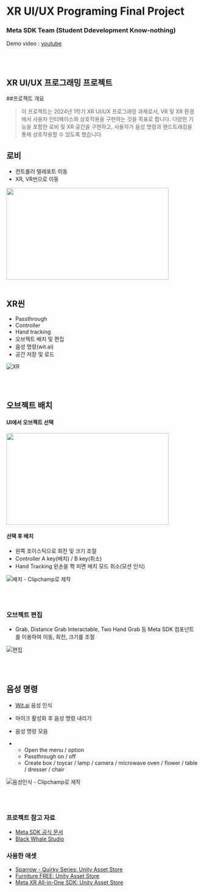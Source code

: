 # XR UI/UX Programing Final Project

### Meta SDK Team (Student Ddevelopment Know-nothing)

Demo video : [youtube](https://www.youtube.com/watch?v=roQkJPKeeOI)

<br/>
<br/>

## XR UI/UX 프로그래밍 프로젝트

##프로젝트 개요
> 이 프로젝트는 2024년 1학기 XR UI/UX 프로그래밍 과제로서, VR 및 XR 환경에서 사용자 인터페이스와 상호작용을 구현하는 것을 목표로 합니다. 다양한 기능을 포함한 로비 및 XR 공간을 구현하고, 사용자가 음성 명령과 핸드트래킹을 통해 상호작용할 수 있도록 했습니다.

## 로비

- 컨트롤러 텔레포트 이동
- XR, VR씬으로 이동

<img src="https://github.com/toproof25/XR_Project/assets/41888060/9e05783f-f7b7-4d40-916a-d4f36f044233"  width="426" height="240"/>

<br/>
<br/>

## XR씬

- Passthrough
- Controller
- Hand tracking
- 오브젝트 배치 및 편집
- 음성 명령(wit.ai)
- 공간 저장 및 로드

![XR](https://github.com/toproof25/XR_Project/assets/41888060/9da02f0e-c5a7-4395-ae65-55f708efea39)

<br/>
<br/>

## 오브젝트 배치

#### UI에서 오브젝트 선택
<img src="https://github.com/toproof25/XR_Project/assets/41888060/79843ccc-6ef0-485c-9681-a2c738ffc536"  width="426" height="240"/>

#### 선택 후 배치

- 왼쪽 조이스틱으로 회전 및 크기 조절
- Controller A key(배치) / B key(취소)
- Hand Tracking 왼손을 쫙 피면 배치 모드 취소(모션 인식)

![배치 - Clipchamp로 제작](https://github.com/toproof25/XR_Project/assets/41888060/6eed0844-4258-479d-a342-8b477b025c1b)

<br/>
<br/>

### 오브젝트 편집

- Grab, Distance Grab Interactable, Two Hand Grab 등 Meta SDK 컴포넌트를 이용하여 이동, 회전, 크기를 조절

![편집](https://github.com/toproof25/XR_Project/assets/41888060/f013c684-ca0d-42c8-a60c-1b2ef2ff4fc2)


<br/>
<br/>

## 음성 명령

- [Wit.ai](https://wit.ai/) 음성 인식
- 마이크 활성화 후 음성 명령 내리기

- 음성 명령 모음
- - Open the menu / option
  - Passthrough on / off
  - Create box / toycar / lamp / camera / microwave oven / flower / table / dresser / chair

![음성인식 - Clipchamp로 제작](https://github.com/toproof25/XR_Project/assets/41888060/8fe67a5f-ed31-45d2-8c01-d9f849011208)


<br/>
<br/>


### 프로젝트 참고 자료
- [Meta SDK 공식 문서](https://developer.oculus.com/documentation/unity/bb-overview/)
- [Black Whale Studio](https://www.youtube.com/@blackwhalestudio)

### 사용한 애셋
- [Sparrow - Quirky Series: Unity Asset Store](https://assetstore.unity.com/packages/3d/characters/animals/sparrow-quirky-series-247228)
- [Furniture FREE: Unity Asset Store](https://assetstore.unity.com/packages/3d/props/furniture/furniture-free-260522)
- [Meta XR All-in-One SDK: Unity Asset Store](https://assetstore.unity.com/packages/tools/integration/meta-xr-all-in-one-sdk-269657)


